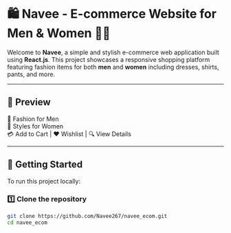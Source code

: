 # 🛍️ Navee - E-commerce Website for Men & Women 👗👔

Welcome to **Navee**, a simple and stylish e-commerce web application built using **React.js**. This project showcases a responsive shopping platform featuring fashion items for both **men** and **women** including dresses, shirts, pants, and more.

---

## 📸 Preview

🧥 Fashion for Men  
👗 Styles for Women  
💳 Add to Cart | ❤️ Wishlist | 🔍 View Details

---

## 🚀 Getting Started

To run this project locally:

### 1️⃣ Clone the repository

```bash
git clone https://github.com/Navee267/navee_ecom.git
cd navee_ecom